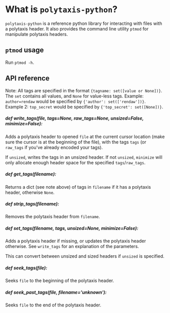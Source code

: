 # What is `polytaxis-python`?

`polytaxis-python` is a reference python library for interacting with files with a polytaxis header.  It also provides the command line utility `ptmod` for manipulate polytaxis headers.

## `ptmod` usage

Run `ptmod -h`.

## API reference

Note: All tags are specified in the format `{tagname: set([value or None])}`.  The `set` contains all values, and `None` for value-less tags.
Example: `author=rendaw` would be specified by `{'author': set(['rendaw'])}`.  
Example 2: `top_secret` would be specified by `{'top_secret': set([None])}`.

##### def write_tags(file, tags=None, raw_tags=None, unsized=False, minimize=False):

Adds a polytaxis header to opened `file` at the current cursor location (make sure the cursor is at the beginning of the file), with the tags `tags` (or `raw_tags` if you've already encoded your tags).  

If `unsized`, writes the tags in an unsized header.  If not `unsized`, `minimize` will only allocate enough header space for the specified `tags`/`raw_tags`.

##### def get_tags(filename):

Returns a dict (see note above) of tags in `filename` if it has a polytaxis header, otherwise `None`.

##### def strip_tags(filename):

Removes the polytaxis header from `filename`.

##### def set_tags(filename, tags, unsized=None, minimize=False):

Adds a polytaxis header if missing, or updates the polytaxis header otherwise.  See `write_tags` for an explanation of the parameters.

This can convert between unsized and sized headers if `unsized` is specified.

##### def seek_tags(file):

Seeks `file` to the beginning of the polytaxis header.

##### def seek_past_tags(file, filename='unknown'):

Seeks `file` to the end of the polytaxis header.
